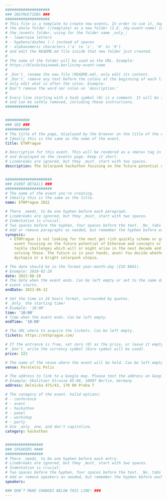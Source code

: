 ```yaml
---
####################
### INSTRUCTIONS ###
####################
# This file is a template to create new events. In order to use it, duplicate
# the whole folder (/template) as a new folder (I.E. /my-event-name) inside of
# the /events folder, using for the folder name _only_:
# - lowercase letters
# - hyphens/dashes (-) instead of spaces
# - alphanumeric characters ('a' to 'z', '0' to '9')
# and edit the README.md file inside that new folder just created.
#
# The name of the folder will be used on the URL. Example:
# https://blockchainweek.berlin/my-event-name
#
# _Don't_ rename the new file (README.md), only edit its content.
# _Don't_ remove any text before the colons at the beginning of each line,
# only edit what is after the colon. Example:
# Don't remove the word nor colon on 'description:'
#
# Every line starting with a hash symbol (#) is a comment. It will be ignored
# and can be safely removed, including these instructions.
###############


###########
### SEO ###
###########
# The title of the page, displayed by the browser on the title of the window.
# Ideally this is the same as the name of the event.
title: ETHPrague

# Description for this event. This will be rendered as a <meta> tag in the HTML,
# and displayed on the /events page. Keep it short.
# Linebreaks are ignored, but they _must_ start with two spaces.
description: The Solarpunk hackathon focusing on the future potential of Ethereum and concepts or applications which do not yet exist.


#####################
### EVENT DETAILS ###
#####################
# The name of the event you're creating.
# Ideally this is the same as the title.
name: ETHPrague 2022

# There _needs_ to be one hyphen before each paragraph.
# Linebreaks are ignored, but they _must_ start with two spaces.
# Indentation is crucial:
# Two spaces before the hyphen, four spaces before the text. _No_ tabs allowed.
# Add or remove paragraphs as needed, but remember the hyphen before each entry.
synopsis:
  - ETHPrague is not looking for the next get rich quickly scheme or groundbreaking DeFi apps, instead it is an 
    event focusing on the future potential of Ethereum and concepts or applications which do not yet exist. We want to 
    tackle challenges which will or might arise in the next decade and we believe Ethereum will play a major role in 
    solving these. The future is in your hands, anon! You decide whether we end up living in a dark authoritarian 
    dystopia or a bright solarpunk utopia.

# The date should be in the format year-month-day (ISO 8601).
# Example: 2018-02-28
date: 2022-06-10
# The date when the event ends. Can be left empty or set to the same day the
# event starts.
endDate: 2022-06-12

# Set the time in 24 hours format, surrounded by quotes.
# _Only_ the starting time!
# Example: '18:00'
time: '10:00'
# Time when the event ends. Can be left empty.
endTime: '18:00'

# The URL where to acquire the tickets. Can be left empty.
tickets: https://ethprague.com/

# If the entrance is free, set zero (0) as the price, or leave it empty.
# _Don't_ write the currency symbol (Euro symbol will be used).
price: 222

# The name of the venue where the event will be held. Can be left empty.
venue: Paralelni Polis

# The address to link to a Google map. Please test the address on Google Maps.
# Example: Skalitzer Strasse 85-86, 10997 Berlin, Germany
address: Delnicka 475/43, 170 00 Praha 7

# The category of the event. Valid options:
# - conference
# - event
# - hackathon
# - panel
# - workshop
# - party
# Use _only_ one, and don't capitalize.
category: hackathon


#################
### SPEAKERS ####
#################
# There _needs_ to be one hyphen before each entry.
# Linebreaks are ignored, but they _must_ start with two spaces.
# Indentation is crucial:
# Two spaces before the hyphen, four spaces before the text. _No_ tabs allowed.
# Add or remove speakers as needed, but remember the hyphen before each entry.
speakers:

### DON'T MAKE CHANGES BELOW THIS LINE! ###
---
```

<!-- ### DON'T MAKE CHANGES BELOW THIS LINE! ### -->

<Event-Content/>
